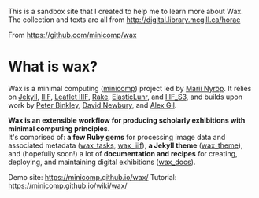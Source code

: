 This is a sandbox site that I created to help me to learn more about Wax. The collection and texts are all from http://digital.library.mcgill.ca/horae


From https://github.com/minicomp/wax

# What is wax?
Wax is a minimal computing ([minicomp](https://github.com/minicomp)) project led by [Marii Nyröp](http://marii.info/). It relies on [Jekyll](https://jekyllrb.com), [IIIF](http://iiif.io), [Leaflet IIIF](https://github.com/mejackreed/Leaflet-IIIF), [Rake](https://ruby.github.io/rake/), [ElasticLunr](http://elasticlunr.com/), and [IIIF_S3](https://github.com/cmoa/iiif_s3), and builds upon work by [Peter Binkley](https://github.com/pbinkley), [David Newbury](https://github.com/workergnome), and [Alex Gil](https://github.com/elotroalex).

__Wax is an extensible workflow for producing scholarly exhibitions with minimal computing principles.__<br>
It's comprised of: __a few Ruby gems__ for processing image data and associated metadata ([wax_tasks](https://github.com/minicomp/wax_tasks/), [wax_iiif](https://github.com/minicomp/wax_iiif/)), __a Jekyll theme__ ([wax_theme](https://github.com/minicomp/wax_theme/)), and (hopefully soon!) a lot of __documentation and recipes__ for creating, deploying, and maintaining digital exhibitions ([wax_docs](https://github.com/minicomp/wax_docs/)).

Demo site: https://minicomp.github.io/wax/
Tutorial: https://minicomp.github.io/wiki/wax/
